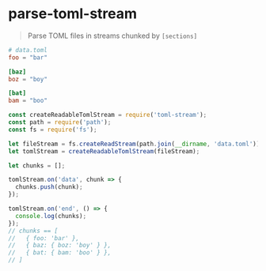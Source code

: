 # parse-toml-stream

> Parse TOML files in streams chunked by `[sections]`

```toml
# data.toml
foo = "bar"

[baz]
boz = "boy"

[bat]
bam = "boo"
```

```js
const createReadableTomlStream = require('toml-stream');
const path = require('path');
const fs = require('fs');

let fileStream = fs.createReadStream(path.join(__dirname, 'data.toml'));
let tomlStream = createReadableTomlStream(fileStream);

let chunks = [];

tomlStream.on('data', chunk => {
  chunks.push(chunk);
});

tomlStream.on('end', () => {
  console.log(chunks);
});
// chunks == [
//   { foo: 'bar' },
//   { baz: { boz: 'boy' } },
//   { bat: { bam: 'boo' } },
// ]
```
